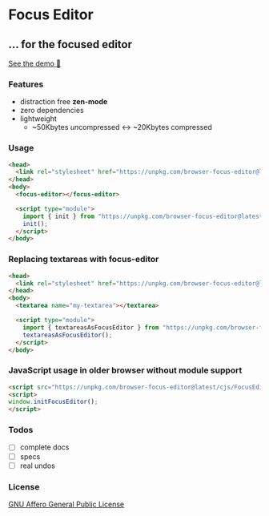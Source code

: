# Focus Editor
## … for the focused editor

[See the demo 🚀](https://unpkg.com/browser-focus-editor@latest/index.html)

### Features

- distraction free **zen-mode**
- zero dependencies
- lightweight
  - ~50Kbytes *un*compressed <-> ~20Kbytes compressed

### Usage

```html
<head>
  <link rel="stylesheet" href="https://unpkg.com/browser-focus-editor@latest/src/css/FocusEditor.css">
</head>
<body>
  <focus-editor></focus-editor>

  <script type="module">
    import { init } from "https://unpkg.com/browser-focus-editor@latest/src/FocusEditor.mjs"
    init();
  </script>
</body>
```

### Replacing textareas with focus-editor

```html
<head>
  <link rel="stylesheet" href="https://unpkg.com/browser-focus-editor@latest/src/css/FocusEditor.css">
</head>
<body>
  <textarea name="my-textarea"></textarea>

  <script type="module">
    import { textareasAsFocusEditor } from "https://unpkg.com/browser-focus-editor@latest/src/FocusEditor.mjs"
    textareasAsFocusEditor();
  </script>
</body>
```

### JavaScript usage in older browser without module support

```html
<script src="https://unpkg.com/browser-focus-editor@latest/cjs/FocusEditor.js"></script>
<script>
window.initFocusEditor();
</script>
```

### Todos

- [ ] complete docs
- [ ] specs
- [ ] real undos

### License

[GNU Affero General Public License](./LICENSE)
